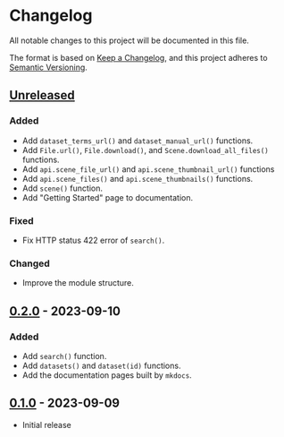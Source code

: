 # Changelog

All notable changes to this project will be documented in this file.

The format is based on [Keep a Changelog](https://keepachangelog.com/),
and this project adheres to [Semantic Versioning](https://semver.org/spec/v2.0.0.html).

## [Unreleased]

### Added

- Add `dataset_terms_url()` and `dataset_manual_url()` functions.
- Add `File.url()`, `File.download()`, and `Scene.download_all_files()` functions.
- Add `api.scene_file_url()` and `api.scene_thumbnail_url()` functions
- Add `api.scene_files()` and `api.scene_thumbnails()` functions.
- Add `scene()` function.
- Add "Getting Started" page to documentation.

### Fixed

- Fix HTTP status 422 error of `search()`.

### Changed

- Improve the module structure.

## [0.2.0] - 2023-09-10

### Added

- Add `search()` function.
- Add `datasets()` and `dataset(id)` functions.
- Add the documentation pages built by `mkdocs`.

## [0.1.0] - 2023-09-09

- Initial release

[unreleased]: https://github.com/sankichi92/tellus-traveler-python/compare/v0.2.0...HEAD
[0.2.0]: https://github.com/olivierlacan/keep-a-changelog/compare/v0.1.0...v0.2.0
[0.1.0]: https://github.com/sankichi92/tellus-traveler-python/releases/tag/v0.1.0
